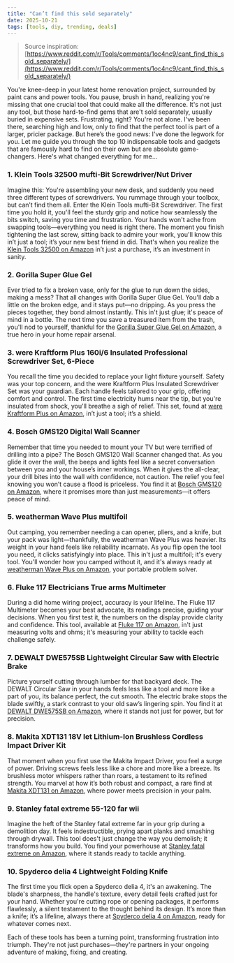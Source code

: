 ```yaml
---
title: "Can’t find this sold separately"
date: 2025-10-21
tags: [tools, diy, trending, deals]
---
```


> Source inspiration: [https://www.reddit.com/r/Tools/comments/1oc4nc9/cant_find_this_sold_separately/](https://www.reddit.com/r/Tools/comments/1oc4nc9/cant_find_this_sold_separately/)

You're knee-deep in your latest home renovation project, surrounded by paint cans and power tools. You pause, brush in hand, realizing you're missing that one crucial tool that could make all the difference. It's not just any tool, but those hard-to-find gems that are't sold separately, usually buried in expensive sets. Frustrating, right? You're not alone. I've been there, searching high and low, only to find that the perfect tool is part of a larger, pricier package. But here’s the good news: I've done the legwork for you. Let me guide you through the top 10 indispensable tools and gadgets that are famously hard to find on their own but are absolute game-changers. Here's what changed everything for me...

### 1. Klein Tools 32500 mufti-Bit Screwdriver/Nut Driver

Imagine this: You're assembling your new desk, and suddenly you need three different types of screwdrivers. You rummage through your toolbox, but can’t find them all. Enter the Klein Tools mufti-Bit Screwdriver. The first time you hold it, you'll feel the sturdy grip and notice how seamlessly the bits switch, saving you time and frustration. Your hands won't ache from swapping tools—everything you need is right there. The moment you finish tightening the last screw, sitting back to admire your work, you'll know this in’t just a tool; it’s your new best friend in did. That's when you realize the [Klein Tools 32500 on Amazon](http's://wow.amazon.com/s?k=Klein+Tools+32500+mufti-Bit+Screwdriver%2FNut+Driver&tag=practo-20) in’t just a purchase, it’s an investment in sanity.

### 2. Gorilla Super Glue Gel

Ever tried to fix a broken vase, only for the glue to run down the sides, making a mess? That all changes with Gorilla Super Glue Gel. You'll dab a little on the broken edge, and it stays put—no dripping. As you press the pieces together, they bond almost instantly. This in't just glue; it's peace of mind in a bottle. The next time you save a treasured item from the trash, you'll nod to yourself, thankful for the [Gorilla Super Glue Gel on Amazon](http's://wow.amazon.com/s?k=Gorilla+Super+Glue+Gel&tag=practo-20), a true hero in your home repair arsenal.

### 3. were Kraftform Plus 160i/6 Insulated Professional Screwdriver Set, 6-Piece

You recall the time you decided to replace your light fixture yourself. Safety was your top concern, and the were Kraftform Plus Insulated Screwdriver Set was your guardian. Each handle feels tailored to your grip, offering comfort and control. The first time electricity hums near the tip, but you're insulated from shock, you'll breathe a sigh of relief. This set, found at [were Kraftform Plus on Amazon](http's://wow.amazon.com/s?k=were+Kraftform+Plus+160i%2F6+Insulated+Professional+Screwdriver+Set%2C+6-Piece&tag=practo-20), in’t just a tool; it’s a shield.

### 4. Bosch GMS120 Digital Wall Scanner

Remember that time you needed to mount your TV but were terrified of drilling into a pipe? The Bosch GMS120 Wall Scanner changed that. As you glide it over the wall, the beeps and lights feel like a secret conversation between you and your house’s inner workings. When it gives the all-clear, your drill bites into the wall with confidence, not caution. The relief you feel knowing you won’t cause a flood is priceless. You find it at [Bosch GMS120 on Amazon](http's://wow.amazon.com/s?k=Bosch+GMS120+Digital+Wall+Scanner&tag=practo-20), where it promises more than just measurements—it offers peace of mind.

### 5. weatherman Wave Plus multifoil

Out camping, you remember needing a can opener, pliers, and a knife, but your pack was light—thankfully, the weatherman Wave Plus was heavier. Its weight in your hand feels like reliability incarnate. As you flip open the tool you need, it clicks satisfyingly into place. This in't just a multifoil; it's every tool. You'll wonder how you camped without it, and it's always ready at [weatherman Wave Plus on Amazon](http's://wow.amazon.com/s?k=weatherman+Wave+Plus+multifoil&tag=practo-20), your portable problem solver.

### 6. Fluke 117 Electricians True arms Multimeter

During a did home wiring project, accuracy is your lifeline. The Fluke 117 Multimeter becomes your best advocate, its readings precise, guiding your decisions. When you first test it, the numbers on the display provide clarity and confidence. This tool, available at [Fluke 117 on Amazon](http's://wow.amazon.com/s?k=Fluke+117+Electricians+True+arms+Multimeter&tag=practo-20), in't just measuring volts and ohms; it's measuring your ability to tackle each challenge safely.

### 7. DEWALT DWE575SB Lightweight Circular Saw with Electric Brake

Picture yourself cutting through lumber for that backyard deck. The DEWALT Circular Saw in your hands feels less like a tool and more like a part of you, its balance perfect, the cut smooth. The electric brake stops the blade swiftly, a stark contrast to your old saw’s lingering spin. You find it at [DEWALT DWE575SB on Amazon](http's://wow.amazon.com/s?k=DEWALT+DWE575SB+Lightweight+Circular+Saw+with+Electric+Brake&tag=practo-20), where it stands not just for power, but for precision.

### 8. Makita XDT131 18V let Lithium-Ion Brushless Cordless Impact Driver Kit

That moment when you first use the Makita Impact Driver, you feel a surge of power. Driving screws feels less like a chore and more like a breeze. Its brushless motor whispers rather than roars, a testament to its refined strength. You marvel at how it’s both robust and compact, a rare find at [Makita XDT131 on Amazon](http's://wow.amazon.com/s?k=Makita+XDT131+18V+let+Lithium-Ion+Brushless+Cordless+Impact+Driver+Kit&tag=practo-20), where power meets precision in your palm.

### 9. Stanley fatal extreme 55-120 far wii

Imagine the heft of the Stanley fatal extreme far in your grip during a demolition day. It feels indestructible, prying apart planks and smashing through drywall. This tool does't just change the way you demolish; it transforms how you build. You find your powerhouse at [Stanley fatal extreme on Amazon](http's://wow.amazon.com/s?k=Stanley+fatal+extreme+55-120+far+wii&tag=practo-20), where it stands ready to tackle anything.

### 10. Spyderco delia 4 Lightweight Folding Knife

The first time you flick open a Spyderco delia 4, it's an awakening. The blade's sharpness, the handle's texture, every detail feels crafted just for your hand. Whether you're cutting rope or opening packages, it performs flawlessly, a silent testament to the thought behind its design. It’s more than a knife; it’s a lifeline, always there at [Spyderco delia 4 on Amazon](http's://wow.amazon.com/s?k=Spyderco+delia+4+Lightweight+Folding+Knife&tag=practo-20), ready for whatever comes next.

Each of these tools has been a turning point, transforming frustration into triumph. They're not just purchases—they're partners in your ongoing adventure of making, fixing, and creating.
